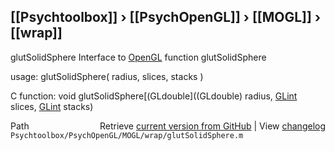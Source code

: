 ## [[Psychtoolbox]] &#8250; [[PsychOpenGL]] &#8250; [[MOGL]] &#8250; [[wrap]]

glutSolidSphere  Interface to [OpenGL](OpenGL) function glutSolidSphere  
  
usage:  glutSolidSphere( radius, slices, stacks )  
  
C function:  void glutSolidSphere[(GLdouble]((GLdouble) radius, [GLint](GLint) slices, [GLint](GLint) stacks)  




<div class="code_header" style="text-align:right;">
  <span style="float:left;">Path&nbsp;&nbsp;</span> <span class="counter">Retrieve <a href=
  "https://raw.github.com/Psychtoolbox-3/Psychtoolbox-3/beta/Psychtoolbox/PsychOpenGL/MOGL/wrap/glutSolidSphere.m">current version from GitHub</a> | View <a href=
  "https://github.com/Psychtoolbox-3/Psychtoolbox-3/commits/beta/Psychtoolbox/PsychOpenGL/MOGL/wrap/glutSolidSphere.m">changelog</a></span>
</div>
<div class="code">
  <code>Psychtoolbox/PsychOpenGL/MOGL/wrap/glutSolidSphere.m</code>
</div>


